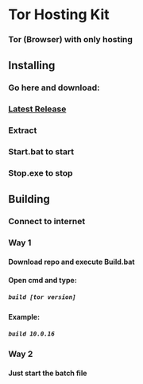 # Tor Hosting Kit
### Tor (Browser) with only hosting

## Installing
### Go here and download:
### [Latest Release](https://github.com/Blue-Print-Company/Tor-Hosting-Kit/releases/latest)
### Extract
### Start.bat to start
### Stop.exe to stop

## Building
### Connect to internet
### Way 1
#### Download repo and execute Build.bat
#### Open cmd and type:
##### ```build [tor version]```
#### Example:
##### ```build 10.0.16```
### Way 2
#### Just start the batch file
